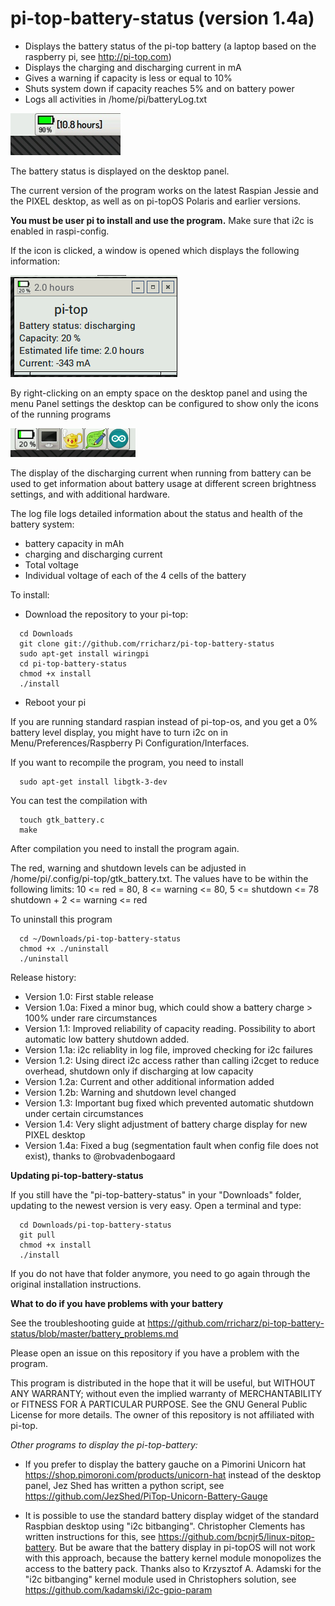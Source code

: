 # pi-top-battery-status (version 1.4a)

- Displays the battery status of the pi-top battery
(a laptop based on the raspberry pi, see http://pi-top.com)
- Displays the charging and discharging current in mA
- Gives a warning if capacity is less or equal to 10%
- Shuts system down if capacity reaches 5% and on battery power
- Logs all activities in /home/pi/batteryLog.txt

![Alt text](screenshot.jpg?raw=true "battery charge")

The battery status is displayed on the desktop panel.

The current version of the program works on the latest Raspian Jessie and the PIXEL desktop, as well as on pi-topOS Polaris and earlier versions.

**You must be user pi to install and use the program.**
Make sure that i2c is enabled in raspi-config.

If the icon is clicked, a window is opened which displays the following information:

![Alt text](screenshot2.png?raw=true "window")

By right-clicking on an empty space on the desktop panel and using the menu Panel settings
the desktop can be configured to show only the icons of the running programs

![Alt text](screenshot3.png?raw=true "pannel")

The display of the discharging current when running from battery can be used to get information
about battery usage at different screen brightness settings, and with additional hardware.

The log file logs detailed information about the status and health of the battery system:
- battery capacity in mAh
- charging and discharging current
- Total voltage
- Individual voltage of each of the 4 cells of the battery
 

To install:

- Download the repository to your pi-top:

```
  cd Downloads
  git clone git://github.com/rricharz/pi-top-battery-status
  sudo apt-get install wiringpi
  cd pi-top-battery-status
  chmod +x install
  ./install
```

- Reboot your pi

If you are running standard raspian instead of pi-top-os, and you get a 0% battery level display,
you might have to turn i2c on in Menu/Preferences/Raspberry Pi Configuration/Interfaces.

If you want to recompile the program, you need to install

```
  sudo apt-get install libgtk-3-dev
```

You can test the compilation with

```
  touch gtk_battery.c
  make
```

After compilation you need to install the program again.

The red, warning and shutdown levels can be adjusted in /home/pi/.config/pi-top/gtk_battery.txt.
The values have to be within the following limits:
  10 <= red = 80, 8 <= warning <= 80, 5 <= shutdown <= 78
  shutdown + 2 <= warning <= red

To uninstall this program
```
  cd ~/Downloads/pi-top-battery-status
  chmod +x ./uninstall
  ./uninstall
```


Release history:
- Version 1.0:  First stable release
- Version 1.0a: Fixed a minor bug, which could show a battery charge > 100% under rare circumstances
- Version 1.1:  Improved reliability of capacity reading. Possibility to abort automatic low battery shutdown added.
- Version 1.1a: i2c reliablity in log file, improved checking for i2c failures
- Version 1.2:  Using direct i2c access rather than calling i2cget to reduce overhead, shutdown only if discharging at low capacity
- Version 1.2a: Current and other additional information added
- Version 1.2b: Warning and shutdown level changed
- Version 1.3:  Important bug fixed which prevented automatic shutdown under certain circumstances
- Version 1.4:  Very slight adjustment of battery charge display for new PIXEL desktop
- Version 1.4a: Fixed a bug (segmentation fault when config file does not exist), thanks to @robvadenbogaard

**Updating pi-top-battery-status**

If you still have the "pi-top-battery-status" in your "Downloads" folder, updating to the newest version
is very easy. Open a terminal and type:

```
  cd Downloads/pi-top-battery-status
  git pull
  chmod +x install
  ./install
```

If you do not have that folder anymore, you need to go again through the original installation instructions.


**What to do if you have problems with your battery**

See the troubleshooting guide at https://github.com/rricharz/pi-top-battery-status/blob/master/battery_problems.md


Please open an issue on this repository if you have a problem with the program.

This program is distributed in the hope that it will be useful,
but WITHOUT ANY WARRANTY; without even the implied warranty of
MERCHANTABILITY or FITNESS FOR A PARTICULAR PURPOSE.  See the
GNU General Public License for more details. The owner of this
repository is not affiliated with pi-top.

*Other programs to display the pi-top-battery:*

- If you prefer to display the battery gauche on a Pimorini Unicorn hat
https://shop.pimoroni.com/products/unicorn-hat
instead of the desktop panel, Jez Shed has written a python script, see
https://github.com/JezShed/PiTop-Unicorn-Battery-Gauge

- It is possible to use the standard battery display widget of the standard Raspbian desktop using
"i2c bitbanging". Christopher Clements has written instructions for this, see
https://github.com/bcnjr5/linux-pitop-battery. But be aware that the battery display in pi-topOS
will not work with this approach, because the battery kernel module monopolizes the access to the battery pack.
Thanks also to Krzysztof A. Adamski for the "i2c bitbanging" kernel module used in Christophers solution, see
https://github.com/kadamski/i2c-gpio-param

